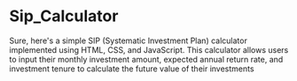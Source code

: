 # Sip_Calculator
Sure, here's a simple SIP (Systematic Investment Plan) calculator implemented using HTML, CSS, and JavaScript. This calculator allows users to input their monthly investment amount, expected annual return rate, and investment tenure to calculate the future value of their investments
